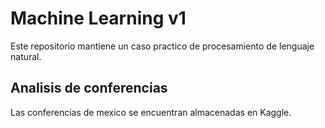 # Machine Learning v1

Este repositorio mantiene un caso practico de procesamiento de lenguaje natural.

## Analisis de conferencias

Las conferencias de mexico se encuentran almacenadas en Kaggle.

